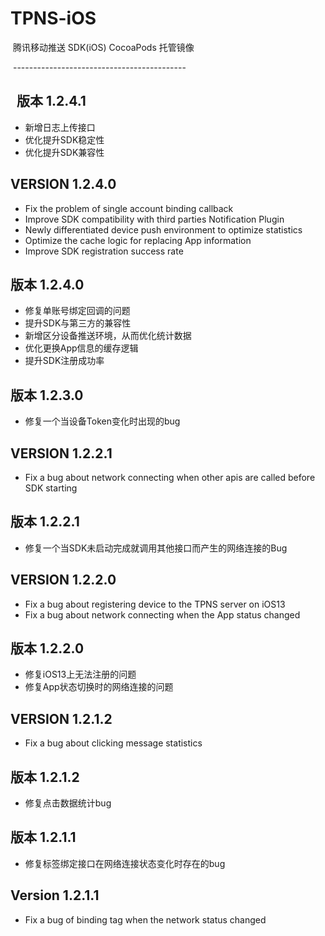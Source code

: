 # TPNS-iOS
 腾讯移动推送 SDK(iOS) CocoaPods 托管镜像
 
 -------------------------------------------
 
 
版本 1.2.4.1
-------------------------------------------
* 新增日志上传接口
* 优化提升SDK稳定性
* 优化提升SDK兼容性

VERSION 1.2.4.0
-------------------------------------------
* Fix the problem of single account binding callback
* Improve SDK compatibility with third parties Notification Plugin
* Newly differentiated device push environment to optimize statistics
* Optimize the cache logic for replacing App information
* Improve SDK registration success rate

版本 1.2.4.0
-------------------------------------------
* 修复单账号绑定回调的问题
* 提升SDK与第三方的兼容性
* 新增区分设备推送环境，从而优化统计数据
* 优化更换App信息的缓存逻辑
* 提升SDK注册成功率

版本 1.2.3.0
-------------------------------------------
* 修复一个当设备Token变化时出现的bug
 
VERSION 1.2.2.1
-------------------------------------------
* Fix a bug about network connecting when other apis are called before SDK starting

版本 1.2.2.1
-------------------------------------------
* 修复一个当SDK未启动完成就调用其他接口而产生的网络连接的Bug

VERSION 1.2.2.0
-------------------------------------------
* Fix a bug about registering device to the TPNS server on iOS13
* Fix a bug about network connecting when the App status changed

版本 1.2.2.0
-------------------------------------------
* 修复iOS13上无法注册的问题
* 修复App状态切换时的网络连接的问题


VERSION 1.2.1.2
-------------------------------------------
* Fix a bug about clicking message statistics

版本 1.2.1.2
-------------------------------------------
* 修复点击数据统计bug

版本 1.2.1.1
-------------------------------------------
* 修复标签绑定接口在网络连接状态变化时存在的bug

Version 1.2.1.1
-------------------------------------------
* Fix a bug of binding tag when the network status changed

